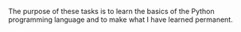 The purpose of these tasks is to learn the basics of the Python programming language and to make what I have learned permanent.
